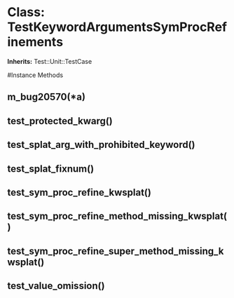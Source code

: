 # Class: TestKeywordArgumentsSymProcRefinements
**Inherits:** Test::Unit::TestCase
    




#Instance Methods
## m_bug20570(*a) [](#method-i-m_bug20570)

## test_protected_kwarg() [](#method-i-test_protected_kwarg)

## test_splat_arg_with_prohibited_keyword() [](#method-i-test_splat_arg_with_prohibited_keyword)

## test_splat_fixnum() [](#method-i-test_splat_fixnum)

## test_sym_proc_refine_kwsplat() [](#method-i-test_sym_proc_refine_kwsplat)

## test_sym_proc_refine_method_missing_kwsplat() [](#method-i-test_sym_proc_refine_method_missing_kwsplat)

## test_sym_proc_refine_super_method_missing_kwsplat() [](#method-i-test_sym_proc_refine_super_method_missing_kwsplat)

## test_value_omission() [](#method-i-test_value_omission)

